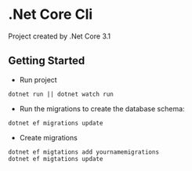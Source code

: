 # .Net Core Cli

Project created by .Net Core 3.1

## Getting Started

* Run project
```
dotnet run || dotnet watch run
```
* Run the migrations to create the database schema:

```
dotnet ef migrations update
```
* Create migrations
```
dotnet ef migtations add yournamemigrations
dotnet ef migtations update
```


